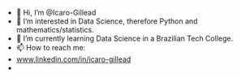 - 👋 Hi, I’m @Icaro-Gillead
- 👀 I’m interested in Data Science, therefore Python and mathematics/statistics.
- 🌱 I’m currently learning Data Science in a Brazilian Tech College.
- 📫 How to reach me:
- www.linkedin.com/in/icaro-gillead
- 

<!---
Icaro-Gillead/Icaro-Gillead is a ✨ special ✨ repository because its `README.md` (this file) appears on your GitHub profile.
You can click the Preview link to take a look at your changes.
--->
